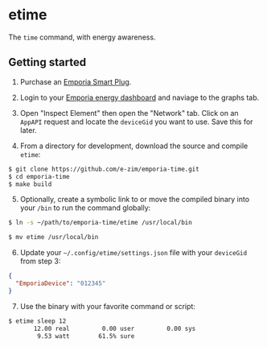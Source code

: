 # etime

The `time` command, with energy awareness.

## Getting started

1. Purchase an [Emporia Smart Plug][plug].

2. Login to your [Emporia energy dashboard][dashboard] and naviage to the graphs
tab.

3. Open "Inspect Element" then open the "Network" tab. Click on an `AppAPI`
request and locate the `deviceGid` you want to use. Save this for later.

4. From a directory for development, download the source and compile `etime`:

```sh
$ git clone https://github.com/e-zim/emporia-time.git
$ cd emporia-time
$ make build
```

5. Optionally, create a symbolic link to or move the compiled binary into your
`/bin` to run the command globally:

```sh
$ ln -s ~/path/to/emporia-time/etime /usr/local/bin

$ mv etime /usr/local/bin
```

6. Update your `~/.config/etime/settings.json` file with your `deviceGid` from
step 3:

```json
{
  "EmporiaDevice": "012345"
}
```

7. Use the binary with your favorite command or script:

```sh
$ etime sleep 12
       12.00 real         0.00 user         0.00 sys
        9.53 watt        61.5% sure
```

<!-- links -->
[plug]: https://www.emporiaenergy.com/emporia-smart-plug
[dashboard]: https://web.emporiaenergy.com/#/home
